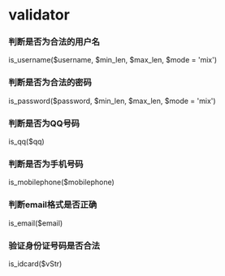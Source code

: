 # validator

### 判断是否为合法的用户名
is_username($username, $min_len, $max_len, $mode = 'mix')

### 判断是否为合法的密码
is_password($password, $min_len, $max_len, $mode = 'mix')

### 判断是否为QQ号码
is_qq($qq)

### 判断是否为手机号码
is_mobilephone($mobilephone)

### 判断email格式是否正确
is_email($email)

### 验证身份证号码是否合法
is_idcard($vStr)
